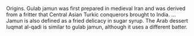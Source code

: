 Origins. Gulab jamun was first prepared in medieval Iran and was derived from a fritter that Central Asian Turkic conquerors brought to India. ... Jamun is also defined as a fried delicacy in sugar syrup. The Arab dessert luqmat al-qadi is similar to gulab jamun, although it uses a different batter.